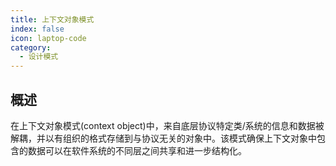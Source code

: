 ```yaml
---
title: 上下文对象模式
index: false
icon: laptop-code
category:
  - 设计模式
---
```


## 概述

在上下文对象模式(context object)中，来自底层协议特定类/系统的信息和数据被解耦，并以有组织的格式存储到与协议无关的对象中。该模式确保上下文对象中包含的数据可以在软件系统的不同层之间共享和进一步结构化。
